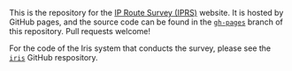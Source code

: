 This is the repository for the [IP Route Survey (IPRS)](https://iprs.dioptra.io/) website. It is hosted by GitHub pages, and the source code can be found in the [`gh-pages`](https://github.com/dioptra-io/iprs/tree/gh-pages) branch of this repository. Pull requests welcome!

For the code of the Iris system that conducts the survey, please see the [`iris`](https://github.com/dioptra-io/iris) GitHub respository.
